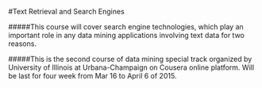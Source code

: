 #Text Retrieval and Search Engines

#####This course will cover search engine technologies, which play an important role in any data mining applications involving text data for two reasons.  

#####This is the second course of data mining special track organized by University of Illinois at Urbana-Champaign on Cousera online platform. Will be last for four week from Mar 16 to April 6 of 2015.
